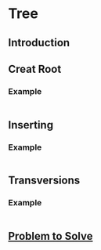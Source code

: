 # Tree

## Introduction



## Creat Root


### Example

```python

```

## Inserting


### Example

```python

```

## Transversions


### Example

```python

```
## [Problem to Solve](tree_solution.md)
